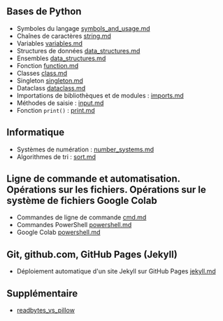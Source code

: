 ## Bases de Python

- Symboles du langage [symbols_and_usage.md](https://github.com/hypo69/101_python_computer_games_ru/blob/master/cheat_sheets/symbols_and_usage.md)
- Chaînes de caractères [string.md](https://github.com/hypo69/101_python_computer_games_ru/blob/master/cheat_sheets/string.md)
- Variables [variables.md](https://github.com/hypo69/101_python_computer_games_ru/blob/master/cheat_sheets/variables.md)
- Structures de données [data_structures.md](https://github.com/hypo69/101_python_computer_games_ru/blob/master/cheat_sheets/data_structures.md)
- Ensembles [data_structures.md](https://github.com/hypo69/101_python_computer_games_ru/blob/master/cheat_sheets/sets.md.md)
- Fonction [function.md](https://github.com/hypo69/101_python_computer_games_ru/blob/master/cheat_sheets/function.md)
- Classes [class.md](https://github.com/hypo69/101_python_computer_games_ru/blob/master/cheat_sheets/class.md)
- Singleton [singleton.md](https://github.com/hypo69/101_python_computer_games_ru/blob/master/cheat_sheets/singleton.md.md)
- Dataclass [dataclass.md](https://github.com/hypo69/101_python_computer_games_ru/blob/master/cheat_sheets/dataclass.md.md)
- Importations de bibliothèques et de modules : [imports.md](https://github.com/hypo69/101_python_computer_games_ru/blob/master/cheat_sheets/imports.md)
- Méthodes de saisie : [input.md](https://github.com/hypo69/101_python_computer_games_ru/blob/master/cheat_sheets/input.md)
- Fonction `print()` : [print.md](https://github.com/hypo69/101_python_computer_games_ru/blob/master/cheat_sheets/print.md)

## Informatique
- Systèmes de numération : [number_systems.md](https://github.com/hypo69/101_python_computer_games_ru/blob/master/cheat_sheets/number_systems.md)
- Algorithmes de tri : [sort.md](https://github.com/hypo69/101_python_computer_games_ru/blob/master/cheat_sheets/sort.md)

## Ligne de commande et automatisation. Opérations sur les fichiers. Opérations sur le système de fichiers Google Colab
- Commandes de ligne de commande [cmd.md](https://github.com/hypo69/101_python_computer_games_ru/blob/master/cheat_sheets/cmd.md)
- Commandes PowerShell [powershell.md](https://github.com/hypo69/101_python_computer_games_ru/blob/master/cheat_sheets/powershell.md)
- Google Colab [powershell.md](https://github.com/hypo69/101_python_computer_games_ru/blob/master/cheat_sheets/powershell.md)

## Git, github.com, GitHub Pages (Jekyll)
- Déploiement automatique d'un site Jekyll sur GitHub Pages [jekyll.md](https://github.com/hypo69/101_python_computer_games_ru/blob/master/cheat_sheets/jekyll.md.md)

## Supplémentaire
- [readbytes_vs_pillow](https://github.com/hypo69/101_python_computer_games_ru/blob/master/cheat_sheets/readbytes_vs_pillow.md)
